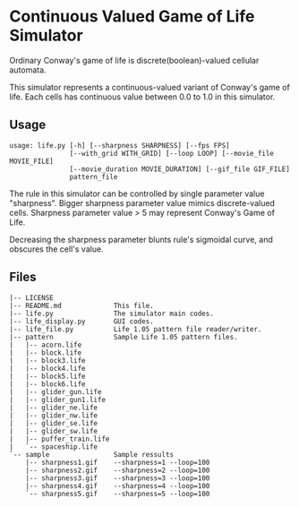 # Continuous Valued Game of Life Simulator

Ordinary Conway's game of life is discrete(boolean)-valued cellular automata.

This simulator represents a continuous-valued variant of Conway's game of life.
Each cells has continuous value between 0.0 to 1.0 in this simulator.

## Usage

```
usage: life.py [-h] [--sharpness SHARPNESS] [--fps FPS]
               [--with_grid WITH_GRID] [--loop LOOP] [--movie_file MOVIE_FILE]
               [--movie_duration MOVIE_DURATION] [--gif_file GIF_FILE]
               pattern_file
```

The rule in this simulator can be controlled by single parameter value "sharpness".
Bigger sharpness parameter value mimics discrete-valued cells.
Sharpness parameter value > 5 may represent Conway's Game of Life.

Decreasing the sharpness parameter blunts rule's sigmoidal curve, and obscures the cell's value.

## Files

```
|-- LICENSE
|-- README.md             This file.
|-- life.py               The simulator main codes.
|-- life_display.py       GUI codes.
|-- life_file.py          Life 1.05 pattern file reader/writer.
|-- pattern               Sample Life 1.05 pattern files.
|   |-- acorn.life
|   |-- block.life
|   |-- block3.life
|   |-- block4.life
|   |-- block5.life
|   |-- block6.life
|   |-- glider_gun.life
|   |-- glider_gun1.life
|   |-- glider_ne.life
|   |-- glider_nw.life
|   |-- glider_se.life
|   |-- glider_sw.life
|   |-- puffer_train.life
|   `-- spaceship.life
`-- sample                Sample ressults
    |-- sharpness1.gif    --sharpness=1 --loop=100
    |-- sharpness2.gif    --sharpness=2 --loop=100
    |-- sharpness3.gif    --sharpness=3 --loop=100
    |-- sharpness4.gif    --sharpness=4 --loop=100
    `-- sharpness5.gif    --sharpness=5 --loop=100
```
